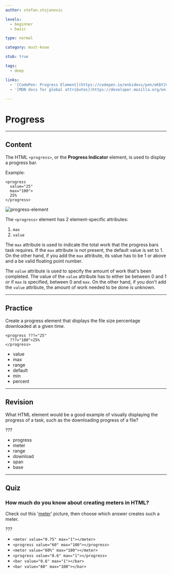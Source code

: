 ```yaml
---
author: stefan.stojanovic

levels:
  - beginner
  - basic

type: normal

category: must-know

stub: true

tags:
  - deep

links:
  - '[CodePen: Progress Element](https://codepen.io/enkidevs/pen/eKbYJv){code}'
  - '[MDN docs for global attributes](https://developer.mozilla.org/en-US/docs/Web/HTML/Global_attributes){website}'
  
---
```

# Progress
---
## Content

The HTML `<progress>`, or the **Progress Indicator** element, is used to display a progress bar.

Example:
```
<progress 
  value="25" 
  max="100">
  25%
</progress>
```

![progress-element](%3Csvg%20xmlns%3D%22http%3A%2F%2Fwww.w3.org%2F2000%2Fsvg%22%20width%3D%22320%22%20height%3D%2246%22%3E%3Cg%20fill%3D%22none%22%20fill-rule%3D%22evenodd%22%3E%3Crect%20width%3D%22320%22%20height%3D%2246%22%20fill%3D%22%23FFF%22%20rx%3D%229%22%2F%3E%3Cpath%20fill%3D%22%23EDEDED%22%20stroke%3D%22%23CFCFCF%22%20d%3D%22M52.5%2020.5v5H169c1.38071%200%202.5-1.11929%202.5-2.5s-1.11929-2.5-2.5-2.5H52.5z%22%2F%3E%3Cpath%20fill%3D%22%233B99FC%22%20stroke%3D%22%233385DB%22%20d%3D%22M52.5%2025.5v-5H17c-1.38071%200-2.5%201.11929-2.5%202.5s1.11929%202.5%202.5%202.5h35.5z%22%2F%3E%3Cpath%20stroke%3D%22%233B99FC%22%20stroke-linecap%3D%22square%22%20d%3D%22M52.5%2021.5v3%22%2F%3E%3C%2Fg%3E%3C%2Fsvg%3E)

<!--[View CodePen](https://codepen.io/enkidevs/pen/eKbYJv)-->

The `<progress>` element has 2 element-specific attributes:
  1. `max`
  2. `value`
  
The `max` attribute is used to indicate the total work that the progress bars task requires. If the `max` attribute is not present, the default value is set to 1. On the other hand, if you add the `max` attribute, its value has to be 1 or above and a be valid floating point number.

The `value` attribute is used to specify the amount of work that's been completed. The value of the `value` attribute has to either be between 0 and 1 or if `max` is specified, between 0 and `max`. On the other hand, if you don't add the `value` attribute, the amount of work needed to be done is unknown.

---
## Practice

Create a progress element that displays the file size percentage downloaded at a given time. 

```
<progress ???="25"
  ???="100">25%
</progress>
```

* value
* max
* range
* default
* min
* percent

---
## Revision

What HTML element would be a good example of visually displaying the progress of a task, such as the downloading progress of a file?

???

* progress
* meter
* range
* download
* span
* base

---
## Quiz

### How much do you know about creating meters in HTML?

Check out this '[meter](https://www.dropbox.com/s/azi3gl1th52zwrs/Screen%20Shot%202018-06-17%20at%2011.06.47%20PM.png?dl=0)' picture, then choose which answer creates such a meter.

???

* `<meter value="0.75" max="1"></meter>`
* `<progress value="60" max="100"></progress>`
* `<meter value="60%" max="100"></meter>`
* `<progress value="0.6" max="1"></progress>`
* `<bar value="0.6" max="1"></bar>`
* `<bar value="60" max="100"></bar>`

